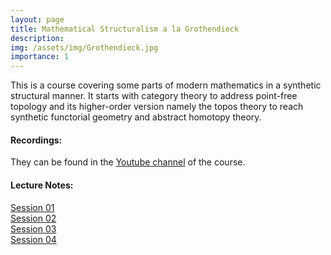 ```yaml
---
layout: page
title: Mathematical Structuralism a la Grothendieck
description:
img: /assets/img/Grothendieck.jpg
importance: 1
---
```


This is a course covering some parts of modern mathematics in a synthetic structural manner. It starts with category theory to address point-free topology and its higher-order version namely the topos theory to reach synthetic functorial geometry and abstract homotopy theory. 

#### Recordings:

They can be found in the [Youtube channel](https://www.youtube.com/channel/UCSHENrh8wDNs92j23JspaCQ?view_as=subscriber) of the course.

#### Lecture Notes:

[Session 01]()  
[Session 02](/assets/pdf/02.pdf)     
[Session 03](/assets/pdf/03.pdf)      
[Session 04](/assets/pdf/04.pdf) 
 
